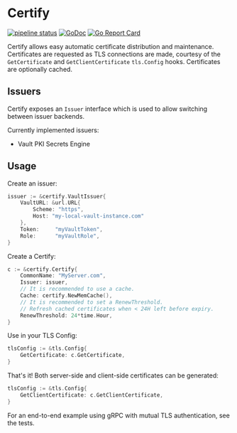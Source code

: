 # Certify
[![pipeline status](https://gitlab.com/jbrandhorst/certify/badges/master/pipeline.svg)](https://gitlab.com/jbrandhorst/certify/commits/master)
[![GoDoc](https://godoc.org/github.com/johanbrandhorst/certify?status.svg)](https://godoc.org/github.com/johanbrandhorst/certify)
[![Go Report Card](https://goreportcard.com/badge/github.com/johanbrandhorst/certify)](https://goreportcard.com/report/github.com/johanbrandhorst/certify)

Certify allows easy automatic certificate distribution and maintenance.
Certificates are requested as TLS connections
are made, courtesy of the `GetCertificate` and `GetClientCertificate`
`tls.Config` hooks. Certificates are optionally cached.

## Issuers

Certify exposes an `Issuer` interface which is used to allow switching
between issuer backends.

Currently implemented issuers:

- Vault PKI Secrets Engine

## Usage

Create an issuer:
```go
issuer := &certify.VaultIssuer{
    VaultURL: &url.URL{
        Scheme: "https",
        Host: "my-local-vault-instance.com"
    },
    Token:     "myVaultToken",
    Role:      "myVaultRole",
}
```

Create a Certify:
```go
c := &certify.Certify{
    CommonName: "MyServer.com",
    Issuer: issuer,
    // It is recommended to use a cache.
    Cache: certify.NewMemCache(),
    // It is recommended to set a RenewThreshold.
    // Refresh cached certificates when < 24H left before expiry.
    RenewThreshold: 24*time.Hour,
}
```

Use in your TLS Config:
```go
tlsConfig := &tls.Config{
    GetCertificate: c.GetCertificate,
}
```

That's it! Both server-side and client-side certificates
can be generated:

```go
tlsConfig := &tls.Config{
    GetClientCertificate: c.GetClientCertificate,
}
```

For an end-to-end example using gRPC with mutual TLS authentication,
see the tests.
